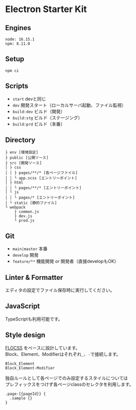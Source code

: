 Electron Starter Kit
====================

## Engines
```
node: 16.15.1
npm: 8.11.0
```

## Setup
```
npm ci
```

## Scripts
- `start` devと同じ
- `dev` 開発スタート（ローカルサーバ起動、ファイル監視）
- `build:dev` ビルド（開発）
- `build:stg` ビルド（ステージング）
- `build:prd` ビルド（本番）

## Directory
```
├ env [環境設定]
├ public [公開ソース]
├ src [開発ソース]
│ ├ css
│ │ ├ pages/**/* [各ページファイル]
│ │ └ app.scss [エントリーポイント]
│ ├ html
│ │ └ pages/**/* [エントリーポイント]
│ └ js
│ │ └ pages/* [エントリーポイント]
│ └ static [静的ファイル]
└ webpack
    ├ common.js
    ├ dev.js
    └ prod.js
```

## Git
- `main|master` 本番
- `develop` 開発
- `feature/**` 機能開発 or 開発者（直接developもOK）

## Linter & Formatter
エディタの設定でファイル保存時に実行してください。

## JavaScript
TypeScriptも利用可能です。

## Style design
[FLOCSS](https://github.com/hiloki/flocss) をベースに設計しています。  
Block、Element、Modifierはそれぞれ`_`、`-`で接続します。
```
Block_Element
Block_Element-Modifier
```
独自ルールとして各ページでのみ設定するスタイルについては  
プレフィックスをつけず各ページclassのセレクタを利用します。
```
.page-{{pageId}} {
  .sample {}
}
```
